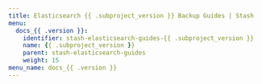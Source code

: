 ```yaml
---
title: Elasticsearch {{ .subproject_version }} Backup Guides | Stash
menu:
  docs_{{ .version }}:
    identifier: stash-elasticsearch-guides-{{ .subproject_version }}
    name: {{ .subproject_version }}
    parent: stash-elasticsearch-guides
    weight: 15
menu_name: docs_{{ .version }}
---
```

